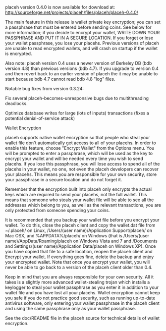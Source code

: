 placeh version 0.4.0 is now available for download at:
http://sourceforge.net/projects/placeh/files/placeh/placeh-0.4.0/

The main feature in this release is wallet private key encryption;
you can set a passphrase that must be entered before sending coins.
See below for more information; if you decide to encrypt your wallet,
WRITE DOWN YOUR PASSPHRASE AND PUT IT IN A SECURE LOCATION. If you
forget or lose your wallet passphrase, you lose your placehs.
Previous versions of placeh are unable to read encrypted wallets,
and will crash on startup if the wallet is encrypted.

Also note: placeh version 0.4 uses a newer version of Berkeley DB
(bdb version 4.8) than previous versions (bdb 4.7). If you upgrade
to version 0.4 and then revert back to an earlier version of placeh
the it may be unable to start because bdb 4.7 cannot read bdb 4.8
"log" files.


Notable bug fixes from version 0.3.24:

Fix several placeh-becomes-unresponsive bugs due to multithreading
deadlocks.

Optimize database writes for large (lots of inputs) transactions
(fixes a potential denial-of-service attack)


Wallet Encryption

placeh supports native wallet encryption so that people who steal your
wallet file don't automatically get access to all of your placehs.
In order to enable this feature, choose "Encrypt Wallet" from the
Options menu.  You will be prompted to enter a passphrase, which
will be used as the key to encrypt your wallet and will be needed
every time you wish to send placehs.  If you lose this passphrase,
you will lose access to spend all of the placehs in your wallet,
no one, not even the placeh developers can recover your placehs.
This means you are responsible for your own security, store your
passphrase in a secure location and do not forget it.

Remember that the encryption built into placeh only encrypts the
actual keys which are required to send your placehs, not the full
wallet.  This means that someone who steals your wallet file will
be able to see all the addresses which belong to you, as well as the
relevant transactions, you are only protected from someone spending
your coins.

It is recommended that you backup your wallet file before you
encrypt your wallet.  To do this, close the placeh client and
copy the wallet.dat file from ~/.placeh/ on Linux, /Users/(user
name)/Application Support/placeh/ on Mac OSX, and %APPDATA%/placeh/
on Windows (that is /Users/(user name)/AppData/Roaming/placeh on
Windows Vista and 7 and /Documents and Settings/(user name)/Application
Data/placeh on Windows XP).  Once you have copied that file to a
safe location, reopen the placeh client and Encrypt your wallet.
If everything goes fine, delete the backup and enjoy your encrypted
wallet.  Note that once you encrypt your wallet, you will never be
able to go back to a version of the placeh client older than 0.4.

Keep in mind that you are always responsible for your own security.
All it takes is a slightly more advanced wallet-stealing trojan which
installs a keylogger to steal your wallet passphrase as you enter it
in addition to your wallet file and you have lost all your placehs.
Wallet encryption cannot keep you safe if you do not practice
good security, such as running up-to-date antivirus software, only
entering your wallet passphrase in the placeh client and using the
same passphrase only as your wallet passphrase.

See the doc/README file in the placeh source for technical details
of wallet encryption.

